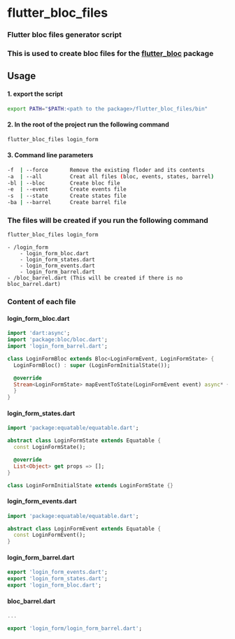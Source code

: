 # flutter_bloc_files

### Flutter bloc files generator script
### This is used to create **bloc** files for the [flutter_bloc](https://pub.dev/packages/flutter_bloc) package

## Usage
#### 1. export the script
```bash
export PATH="$PATH:<path to the package>/flutter_bloc_files/bin"
```

#### 2. In the root of the project run the following command
```bash
flutter_bloc_files login_form
```

#### 3. Command line parameters
```bash
-f  | --force       Remove the existing floder and its contents
-a  | --all         Creat all files (bloc, events, states, barrel)
-bl | --bloc        Create bloc file
-e  | --event       Create events file
-s  | --state       Create states file
-ba | --barrel      Create barrel file
```

### The files will be created if you run the following command
```bash
flutter_bloc_files login_form
```
```
- /login_form
    - login_form_bloc.dart
    - login_form_states.dart
    - login_form_events.dart
    - login_form_barrel.dart
- /bloc_barrel.dart (This will be created if there is no bloc_barrel.dart)
```

### Content of each file
#### login_form_bloc.dart
```dart
import 'dart:async';
import 'package:bloc/bloc.dart';
import 'login_form_barrel.dart';

class LoginFormBloc extends Bloc<LoginFormEvent, LoginFormState> {
  LoginFormBloc() : super (LoginFormInitialState());

  @override
  Stream<LoginFormState> mapEventToState(LoginFormEvent event) async* {
  }
}
```

#### login_form_states.dart
```dart
import 'package:equatable/equatable.dart';

abstract class LoginFormState extends Equatable {
  const LoginFormState();

  @override
  List<Object> get props => [];
}

class LoginFormInitialState extends LoginFormState {}
```

#### login_form_events.dart
```dart
import 'package:equatable/equatable.dart';

abstract class LoginFormEvent extends Equatable {
  const LoginFormEvent();
}
```

#### login_form_barrel.dart
```dart
export 'login_form_events.dart';
export 'login_form_states.dart';
export 'login_form_bloc.dart';
```

#### bloc_barrel.dart
```dart
...

export 'login_form/login_form_barrel.dart';
```